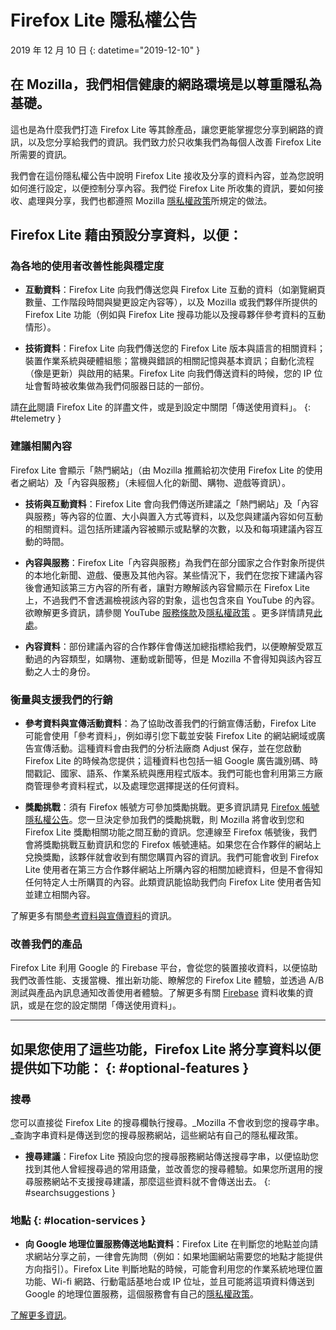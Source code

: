 # <span class="privacy-header-firefox-lite">Firefox Lite</span> <span class="privacy-header-policy">隱私權公告</span>

2019 年 12 月 10 日
{: datetime="2019-12-10" }

## 在 Mozilla，我們相信健康的網路環境是以尊重隱私為基礎。

這也是為什麼我們打造 Firefox Lite 等其餘產品，讓您更能掌握您分享到網路的資訊，以及您分享給我們的資訊。我們致力於只收集我們為每個人改善 Firefox Lite 所需要的資訊。

我們會在這份隱私權公告中說明 Firefox Lite 接收及分享的資料內容，並為您說明如何進行設定，以便控制分享內容。我們從 Firefox Lite 所收集的資訊，要如何接收、處理與分享，我們也都遵照 Mozilla [隱私權政策](https://www.mozilla.org/privacy/)所規定的做法。

## Firefox Lite 藉由預設分享資料，以便：

### 為各地的使用者改善性能與穩定度

* __互動資料__：Firefox Lite 向我們傳送您與 Firefox Lite 互動的資料（如瀏覽網頁數量、工作階段時間與變更設定內容等），以及 Mozilla 或我們夥伴所提供的 Firefox Lite 功能（例如與 Firefox Lite 搜尋功能以及搜尋夥伴參考資料的互動情形）。

* __技術資料__：Firefox Lite 向我們傳送您的 Firefox Lite 版本與語言的相關資料；裝置作業系統與硬體組態；當機與錯誤的相關記憶與基本資訊；自動化流程（像是更新）與啟用的結果。Firefox Lite 向我們傳送資料的時候，您的 IP 位址會暫時被收集做為我們伺服器日誌的一部份。

請[在此](https://support.mozilla.org/kb/send-usage-data-firefox-mobile-devices)閱讀 Firefox Lite 的詳盡文件，或是到設定中關閉「傳送使用資料」。
{: #telemetry }

### 建議相關內容

Firefox Lite 會顯示「熱門網站」（由 Mozilla 推薦給初次使用 Firefox Lite 的使用者之網站）及「內容與服務」（未經個人化的新聞、購物、遊戲等資訊）。

* __技術與互動資料__：Firefox Lite 會向我們傳送所建議之「熱門網站」及「內容與服務」等內容的位置、大小與置入方式等資料，以及您與建議內容如何互動的相關資料。這包括所建議內容被顯示或點擊的次數，以及和每項建議內容互動的時間。 

* __內容與服務__：Firefox Lite「內容與服務」為我們在部分國家之合作對象所提供的本地化新聞、遊戲、優惠及其他內容。某些情況下，我們在您按下建議內容後會通知該第三方內容的所有者，讓對方瞭解該內容曾顯示在 Firefox Lite 上，不過我們不會透漏檢視該內容的對象，這也包含來自 YouTube 的內容。欲瞭解更多資訊，請參閱 YouTube [服務條款](https://www.youtube.com/t/terms)及[隱私權政策](https://policies.google.com/privacy) 。更多詳情請見[此處](https://support.mozilla.org/kb/firefox-lite-content-and-services)。

* __內容資料__：部份建議內容的合作夥伴會傳送加總指標給我們，以便瞭解受眾互動過的內容類型，如購物、運動或新聞等，但是 Mozilla 不會得知與該內容互動之人士的身份。

### 衡量與支援我們的行銷

* __參考資料與宣傳活動資料__：為了協助改善我們的行銷宣傳活動，Firefox Lite 可能會使用「參考資料」，例如導引您下載並安裝 Firefox Lite 的網站網域或廣告宣傳活動。這種資料會由我們的分析法廠商 Adjust 保存，並在您啟動 Firefox Lite 的時候為您提供；這種資料也包括一組 Google 廣告識別碼、時間戳記、國家、語系、作業系統與應用程式版本。我們可能也會利用第三方廠商管理參考資料程式，以及處理您選擇提送的任何資料。

* __獎勵挑戰__：須有 Firefox 帳號方可參加獎勵挑戰。更多資訊請見 [Firefox 帳號隱私權公告](https://www.mozilla.org/privacy/firefox/#accounts)。您一旦決定參加我們的獎勵挑戰，則 Mozilla 將會收到您和 Firefox Lite 獎勵相關功能之間互動的資訊。您連線至 Firefox 帳號後，我們會將獎勵挑戰互動資訊和您的 Firefox 帳號連結。如果您在合作夥伴的網站上兌換獎勵，該夥伴就會收到有關您購買內容的資訊。我們可能會收到 Firefox Lite 使用者在第三方合作夥伴網站上所購內容的相關加總資料，但是不會得知任何特定人士所購買的內容。此類資訊能協助我們向 Firefox Lite 使用者告知並建立相關內容。 

了解更多有關[參考資料與宣傳資料](https://github.com/mozilla-tw/Rocket/wiki/Telemetry#install-campaign-tracking)的資訊。 

### 改善我們的產品

Firefox Lite 利用 Google 的 Firebase 平台，會從您的裝置接收資料，以便協助我們改善性能、支援當機、推出新功能、瞭解您的 Firefox Lite 體驗，並透過 A/B 測試與產品內訊息通知改善使用者體驗。了解更多有關 [Firebase](https://support.google.com/firebase/answer/6318039?hl=en) 資料收集的資訊，或是在您的設定關閉「傳送使用資料」。

---

## 如果您使用了這些功能，Firefox Lite 將分享資料以便提供如下功能： {: #optional-features }

### 搜尋

您可以直接從 Firefox Lite 的搜尋欄執行搜尋。_Mozilla 不會收到您的搜尋字串。_查詢字串資料是傳送到您的搜尋服務網站，這些網站有自己的隱私權政策。

* __搜尋建議__：Firefox Lite 預設向您的搜尋服務網站傳送搜尋字串，以便協助您找到其他人曾經搜尋過的常用語彙，並改善您的搜尋體驗。如果您所選用的搜尋服務網站不支援搜尋建議，那麼這些資料就不會傳送出去。
{: #searchsuggestions }
    
### 地點 {: #location-services }

* __向 Google 地理位置服務傳送地點資料__：Firefox Lite 在判斷您的地點並向請求網站分享之前，一律會先詢問（例如：如果地圖網站需要您的地點才能提供方向指引）。Firefox Lite 判斷地點的時候，可能會利用您的作業系統地理位置功能、Wi-fi 網路、行動電話基地台或 IP 位址，並且可能將這項資料傳送到 Google 的地理位置服務，這個服務會有自己的[隱私權政策](https://www.google.com/privacy/lsf.html)。

[了解更多資訊](https://www.mozilla.org/firefox/geolocation/)。
